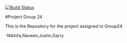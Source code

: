 [![Build Status](https://travis-ci.org/UHSDFall17/project24.svg?branch=master)](https://travis-ci.org/UHSDFall17/project24)

#Project Group 24


This is the Repository for the project assigned to Group24


-Nikhita,Naveen,Justin,Garry
